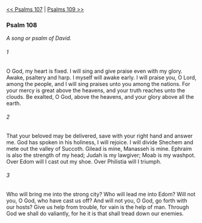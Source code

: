 [<< Psalms 107](Psalms%20107)  |  [Psalms 109 >>](Psalms%20109)

### Psalm 108

*A song or psalm of David.*

###### 1
O God, my heart is fixed. I will sing and give praise even with my glory. Awake, psaltery and harp. I myself will awake early. I will praise you, O Lord, among the people, and I will sing praises unto you among the nations. For your mercy is great above the heavens, and your truth reaches unto the clouds. Be exalted, O God, above the heavens, and your glory above all the earth.

###### 2
That your beloved may be delivered, save with your right hand and answer me. God has spoken in his holiness, I will rejoice. I will divide Shechem and mete out the valley of Succoth. Gilead is mine, Manasseh is mine. Ephraim is also the strength of my head; Judah is my lawgiver; Moab is my washpot. Over Edom will I cast out my shoe. Over Philistia will I triumph.

###### 3
Who will bring me into the strong city? Who will lead me into Edom? Will not you, O God, who have cast us off? And will not you, O God, go forth with our hosts? Give us help from trouble, for vain is the help of man. Through God we shall do valiantly, for he it is that shall tread down our enemies.
